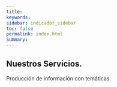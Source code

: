 ```yaml
---
title: 
keywords: 
sidebar: indicador_sidebar
toc: false
permalink: index.html
Summary:
---
```



<section id="global-header1">
    <div class="container">
        <div class="row">
            <div class="col-md-12">
                <div class="block">
                    <h1>Nuestros Servicios.</h1>
                    <p>Producción de información con temáticas.  </p>
                </div>
            </div>
        </div>
    </div>
</section>